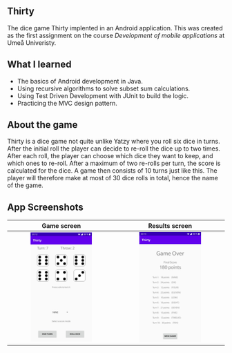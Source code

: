 ## Thirty
The dice game Thirty implented in an Android application. 
This was created as the first assignment on the course *Development of mobile applications* at Umeå Univeristy.

## What I learned
* The basics of Android development in Java. 
* Using recursive algorithms to solve subset sum calculations.
* Using Test Driven Development with JUnit to build the logic.
* Practicing the MVC design pattern.

## About the game
Thirty is a dice game not quite unlike Yatzy where you roll six dice in turns. After the initial roll the player can decide to re-roll the dice up to two times. After each roll, the player can choose which dice they want to keep, and which ones to re-roll. After a maximum of two re-rolls per turn, the score is calculated for the dice. A game then consists of 10 turns just like this. The player will therefore make at most of 30 dice rolls in total, hence the name of the game.

## App Screenshots
Game screen                |  Results screen
:-------------------------:|:-------------------------:
<img src="Screenshot_20200623-201219.jpg" alt="Screenshot of the game screen]" width="60%">  |  <img src="Screenshot_20200623-201523.jpg" alt="Screenshot of the result screen" width="60%">



